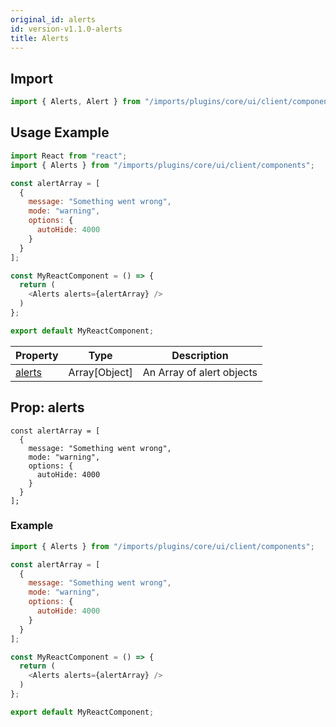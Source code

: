 ```yaml
---
original_id: alerts
id: version-v1.1.0-alerts
title: Alerts
---
```

    
## Import

```javascript
import { Alerts, Alert } from "/imports/plugins/core/ui/client/components";
```

## Usage Example

```javascript
import React from "react";
import { Alerts } from "/imports/plugins/core/ui/client/components";

const alertArray = [
  {
    message: "Something went wrong",
    mode: "warning",
    options: {
      autoHide: 4000
    }
  }
];

const MyReactComponent = () => {
  return (
    <Alerts alerts={alertArray} />
  )
};

export default MyReactComponent;
```

| Property                     | Type     | Description                                                   |
| ---------------------------- | -------- | ------------------------------------------------------------- |
| [alerts](#propalerts)            | Array[Object]   | An Array of alert objects                                 |

## Prop: alerts

```
const alertArray = [
  {
    message: "Something went wrong",
    mode: "warning",
    options: {
      autoHide: 4000
    }
  }
];
```

### Example

```javascript
import { Alerts } from "/imports/plugins/core/ui/client/components";

const alertArray = [
  {
    message: "Something went wrong",
    mode: "warning",
    options: {
      autoHide: 4000
    }
  }
];

const MyReactComponent = () => {
  return (
    <Alerts alerts={alertArray} />
  )
};

export default MyReactComponent;
```

